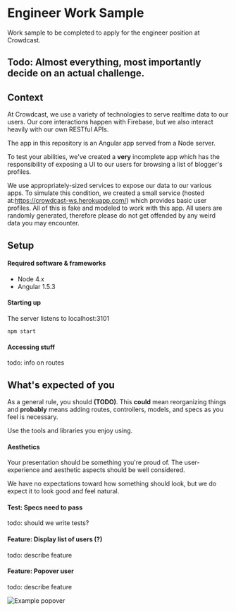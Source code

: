 # Engineer Work Sample

Work sample to be completed to apply for the engineer position at Crowdcast.

## Todo: Almost everything, most importantly decide on an actual challenge.

## Context

At Crowdcast, we use a variety of technologies to serve realtime data to our users. Our core interactions happen with Firebase, but we also interact heavily with our own RESTful APIs.

The app in this repository is an Angular app served from a Node server.

To test your abilities, we've created a **very** incomplete app which has the responsibility of exposing a UI to our users for browsing a list of blogger's profiles.

We use appropriately-sized services to expose our data to our various apps. To simulate this condition, we created a small service (hosted at:https://crowdcast-ws.herokuapp.com/) which provides basic user profiles. All of this is fake and modeled to work with this app. All users are randomly generated, therefore please do not get offended by any weird data you may encounter.

## Setup

#### Required software & frameworks

- Node 4.x
- Angular 1.5.3

#### Starting up

The server listens to localhost:3101

```
npm start
```

#### Accessing stuff

todo: info on routes


## What's expected of you

As a general rule, you should **(TODO)**. This **could** mean reorganizing things and **probably** means adding routes, controllers, models, and specs as you feel is necessary.

Use the tools and libraries you enjoy using.

#### Aesthetics

Your presentation should be something you're proud of. The user-experience and aesthetic aspects should be well considered.

We have no expectations toward how something should look, but we do expect it to look good and feel natural.

#### Test: Specs need to pass

todo: should we write tests?


#### Feature: Display list of users (?)

todo: describe feature


#### Feature: Popover user

todo: describe feature

![Example popover](https://trello-attachments.s3.amazonaws.com/576b08811b5fedaf32fea24a/371x328/3799e4fc514bc9b0ff5bcf85402f550b/Screen_Shot_2016-07-13_at_6.06.49_PM.png)
